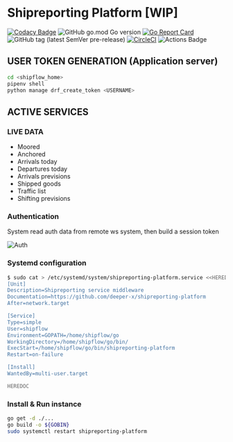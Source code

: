 # Shipreporting Platform [WIP]
[![Codacy Badge](https://api.codacy.com/project/badge/Grade/2141ec55b93b4431b9399ed118e7d20c)](https://www.codacy.com/manual/deeper-x/shipreporting-platform?utm_source=github.com&amp;utm_medium=referral&amp;utm_content=deeper-x/shipreporting-platform&amp;utm_campaign=Badge_Grade) ![GitHub go.mod Go version](https://img.shields.io/github/go-mod/go-version/deeper-x/shipreporting-platform) [![Go Report Card](https://goreportcard.com/badge/github.com/deeper-x/shipreporting-platform)](https://goreportcard.com/report/github.com/deeper-x/shipreporting-platform) ![GitHub tag (latest SemVer pre-release)](https://img.shields.io/github/v/tag/deeper-x/shipreporting-platform?include_prereleases)
[![CircleCI](https://circleci.com/gh/deeper-x/shipreporting-platform.svg?style=svg)](https://circleci.com/gh/deeper-x/shipreporting-platform)
![Actions Badge](https://github.com/deeper-x/shipreporting-platform/workflows/Go/badge.svg)

## USER TOKEN GENERATION (Application server)

```bash
cd <shipflow_home>
pipenv shell
python manage drf_create_token <USERNAME>
```

## ACTIVE SERVICES

### LIVE DATA

- Moored
- Anchored
- Arrivals today
- Departures today
- Arrivals previsions
- Shipped goods
- Traffic list
- Shifting previsions

### Authentication
System read auth data from remote ws system, then build a session token 

![Auth](https://raw.githubusercontent.com/deeper-x/shipreporting-platform/master/project/auth_system.png)


### Systemd configuration

```bash
$ sudo cat > /etc/systemd/system/shipreporting-platform.service <<HEREDOC 
[Unit]
Description=Shipreporting service middleware
Documentation=https://github.com/deeper-x/shipreporting-platform
After=network.target

[Service]
Type=simple
User=shipflow
Environment=GOPATH=/home/shipflow/go
WorkingDirectory=/home/shipflow/go/bin/
ExecStart=/home/shipflow/go/bin/shipreporting-platform
Restart=on-failure

[Install]
WantedBy=multi-user.target

HEREDOC
  ```

### Install & Run instance

```bash
go get -d ./...
go build -o ${GOBIN}
sudo systemctl restart shipreporting-platform
```

